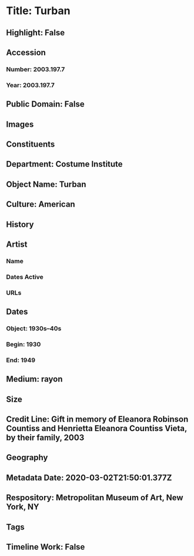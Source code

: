 # Title: Turban
## Highlight: False
## Accession
### Number: 2003.197.7
### Year: 2003.197.7
## Public Domain: False
## Images
## Constituents
## Department: Costume Institute
## Object Name: Turban
## Culture: American
## History
## Artist
### Name
### Dates Active
### URLs
## Dates
### Object: 1930s–40s
### Begin: 1930
### End: 1949
## Medium: rayon
## Size
## Credit Line: Gift in memory of Eleanora Robinson Countiss and Henrietta Eleanora Countiss Vieta, by their family, 2003
## Geography
## Metadata Date: 2020-03-02T21:50:01.377Z
## Respository: Metropolitan Museum of Art, New York, NY
## Tags
## Timeline Work: False